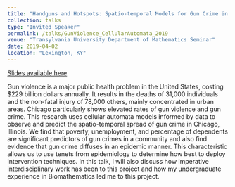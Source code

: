 ```yaml
---
title: "Handguns and Hotspots: Spatio-temporal Models for Gun Crime in Chicago, Illinois."
collection: talks
type: "Invited Speaker"
permalink: /talks/GunViolence_CellularAutomata_2019
venue: "Transylvania University Department of Mathematics Seminar"
date: 2019-04-02
location: "Lexington, KY"
---
```

[Slides available here](http://shelbymscott.github.io/files/GunViolence_CellularAutomata_2019.pdf)

Gun violence is a major public health problem in the United States, costing $229 billion dollars annually. It results in the deaths of 31,000 individuals and the non-fatal injury of 78,000 others, mainly concentrated in urban areas. Chicago particularly shows elevated rates of gun violence and gun crime. This research uses cellular automata models informed by data to observe and predict the spatio-temporal spread of gun crime in Chicago, Illinois. We find that poverty, unemployment, and percentage of dependents are significant predictors of gun crimes in a community and also find evidence that gun crime diffuses in an epidemic manner. This characteristic allows us to use tenets from epidemiology to determine how best to deploy intervention techniques. In this talk, I will also discuss how imperative interdisciplinary work has been to this project and how my undergraduate experience in Biomathematics led me to this project.
